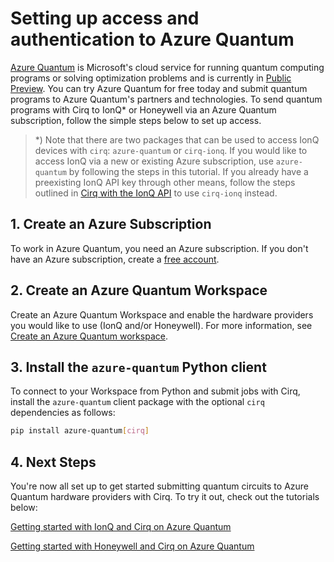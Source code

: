 # Setting up access and authentication to Azure Quantum

[Azure Quantum](https://docs.microsoft.com/azure/quantum/overview-azure-quantum) is Microsoft's cloud service for running quantum computing programs or solving optimization problems and is currently in [Public Preview](https://cloudblogs.microsoft.com/quantum/2021/02/01/azure-quantum-preview/). You can try Azure Quantum for free today and submit quantum programs to Azure Quantum's partners and technologies. To send quantum programs with Cirq to IonQ* or Honeywell via an Azure Quantum subscription, follow the simple steps below to set up access.

> *) Note that there are two packages that can be used to access IonQ devices with `cirq`: `azure-quantum` or `cirq-ionq`. If you would like to access IonQ via a new or existing Azure subscription, use `azure-quantum` by following the steps in this tutorial. If you already have a preexisting IonQ API key through other means, follow the steps outlined in [Cirq with the IonQ API](../ionq/access.md) to use `cirq-ionq` instead.

## 1. Create an Azure Subscription
To work in Azure Quantum, you need an Azure subscription. If you don't have an Azure subscription, create a [free account](https://azure.microsoft.com/free/).

## 2. Create an Azure Quantum Workspace
Create an Azure Quantum Workspace and enable the hardware providers you would like to use (IonQ and/or Honeywell). For more information, see [Create an Azure Quantum workspace](https://docs.microsoft.com/azure/quantum/quickstart-microsoft-qc?pivots=platform-ionq#create-an-azure-quantum-workspace).

## 3. Install the `azure-quantum` Python client
To connect to your Workspace from Python and submit jobs with Cirq, install the `azure-quantum` client package with the optional `cirq` dependencies as follows:

```bash
pip install azure-quantum[cirq]
```

## 4. Next Steps
You're now all set up to get started submitting quantum circuits to Azure Quantum hardware providers with Cirq. To try it out, check out the tutorials below:

[Getting started with IonQ and Cirq on Azure Quantum](../tutorials/azure-quantum/getting_started_ionq.ipynb)

[Getting started with Honeywell and Cirq on Azure Quantum](../tutorials/azure-quantum/getting_started_honeywell.ipynb)
